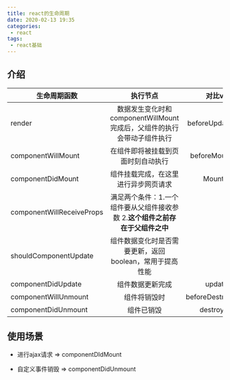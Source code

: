 ```yaml
---
title: react的生命周期
date: 2020-02-13 19:35
categories: 
 - react
tags: 
 - react基础
---
```


<!-- more -->

## 介绍

| 生命周期函数        | 执行节点           | 对比vue  |
| ------------- |:-------------:| -----:|
| render      | 数据发生变化时和componentWillMount完成后，父组件的执行会带动子组件执行 | beforeUpdate |
| componentWillMount      | 在组件即将被挂载到页面时刻自动执行      | beforeMount |
| componentDidMount | 组件挂载完成，在这里进行异步网页请求      |  Mounted   |
| componentWillReceiveProps| 满足两个条件：1.一个组件要从父组件接收参数 2.**这个组件之前存在于父组件之中**|  无 |
| shouldComponentUpdate| 组件数据变化时是否需要更新，返回boolean，常用于提高性能 | 无|
| componentDidUpdate | 组件数据更新完成| updated |
| componentWillUnmount| 组件将销毁时| beforeDestroy | 
| componentDidUnmount | 组件已销毁 | destroyed |

## 使用场景

- 进行ajax请求 => componentDIdMount

- 自定义事件销毁 => componentDidUnmount
